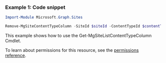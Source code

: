 ### Example 1: Code snippet

```powershellImport-Module Microsoft.Graph.Sites

Remove-MgSiteContentTypeColumn -SiteId $siteId -ContentTypeId $contentTypeId -ColumnDefinitionId $columnDefinitionId
```
This example shows how to use the Get-MgSiteListContentTypeColumn Cmdlet.
To learn about permissions for this resource, see the [permissions reference](/graph/permissions-reference).

